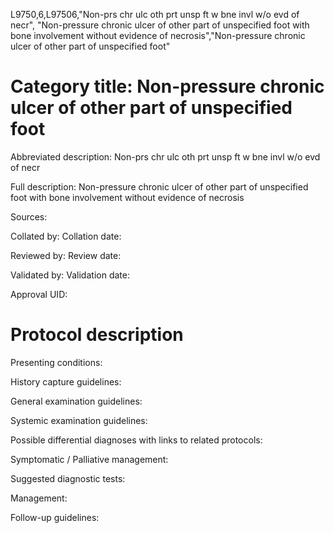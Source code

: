 L9750,6,L97506,"Non-prs chr ulc oth prt unsp ft w bne invl w/o evd of necr", "Non-pressure chronic ulcer of other part of unspecified foot with bone involvement without evidence of necrosis","Non-pressure chronic ulcer of other part of unspecified foot"
# Category title: Non-pressure chronic ulcer of other part of unspecified foot

Abbreviated description: Non-prs chr ulc oth prt unsp ft w bne invl w/o evd of necr

Full description: Non-pressure chronic ulcer of other part of unspecified foot with bone involvement without evidence of necrosis

Sources:

Collated by:
Collation date:

Reviewed by:
Review date:

Validated by:
Validation date:

Approval UID:

# Protocol description

Presenting conditions:

History capture guidelines:

General examination guidelines:

Systemic examination guidelines:

Possible differential diagnoses with links to related protocols:

Symptomatic / Palliative management:

Suggested diagnostic tests:

Management:

Follow-up guidelines:
